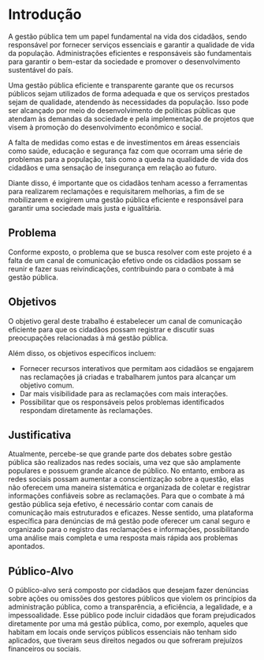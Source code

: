 # Introdução

A gestão pública tem um papel fundamental na vida dos cidadãos, sendo responsável por fornecer serviços essenciais e garantir a qualidade de vida da população. Administrações eficientes e responsáveis são fundamentais para garantir o bem-estar da sociedade e promover o desenvolvimento sustentável do país.

Uma gestão pública eficiente e transparente garante que os recursos públicos sejam utilizados de forma adequada e que os serviços prestados sejam de qualidade, atendendo às necessidades da população. Isso pode ser alcançado por meio do desenvolvimento de políticas públicas que atendam às demandas da sociedade e pela implementação de projetos que visem à promoção do desenvolvimento econômico e social.

A falta de medidas como estas e de investimentos em áreas essenciais como saúde, educação e segurança faz com que ocorram uma série de problemas para a população, tais como a queda na qualidade de vida dos cidadãos e uma sensação de insegurança em relação ao futuro.

Diante disso, é importante que os cidadãos tenham acesso a ferramentas para realizarem reclamações e requisitarem melhorias, a fim de se mobilizarem e exigirem uma gestão pública eficiente e responsável para garantir uma sociedade mais justa e igualitária.

## Problema

Conforme exposto, o problema que se busca resolver com este projeto é a falta de um canal de comunicação efetivo onde os cidadãos possam se reunir e fazer suas reivindicações, contribuindo para o combate à má gestão pública.

## Objetivos

O objetivo geral deste trabalho é estabelecer um canal de comunicação eficiente para que os cidadãos possam registrar e discutir suas preocupações relacionadas à má gestão pública.

Além disso, os objetivos específicos incluem:
* Fornecer recursos interativos que permitam aos cidadãos se engajarem nas reclamações já criadas e trabalharem juntos para alcançar um objetivo comum.
* Dar mais visibilidade para as reclamações com mais interações.
* Possibilitar que os responsáveis pelos problemas identificados respondam diretamente às reclamações.

## Justificativa

Atualmente, percebe-se que grande parte dos debates sobre gestão pública são realizados nas redes sociais, uma vez que são amplamente populares e possuem grande alcance de público. No entanto, embora as redes sociais possam aumentar a conscientização sobre a questão, elas não oferecem uma maneira sistemática e organizada de coletar e registrar informações confiáveis sobre as reclamações.
Para que o combate à má gestão pública seja efetivo, é necessário contar com canais de comunicação mais estruturados e eficazes. Nesse sentido, uma plataforma específica para denúncias de má gestão pode oferecer um canal seguro e organizado para o registro das reclamações e informações, possibilitando uma análise mais completa e uma resposta mais rápida aos problemas apontados.

## Público-Alvo

O público-alvo será composto por cidadãos que desejam fazer denúncias sobre ações ou omissões dos gestores públicos que violem os princípios da administração pública, como a transparência, a eficiência, a legalidade, e a impessoalidade. Esse público pode incluir cidadãos que foram prejudicados diretamente por uma má gestão pública, como, por exemplo, aqueles que habitam em locais onde serviços públicos essenciais não tenham sido aplicados, que tiveram seus direitos negados ou que sofreram prejuízos financeiros ou sociais.